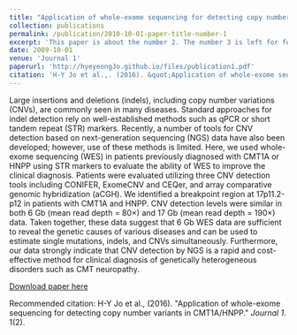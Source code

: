 ```yaml
---
title: "Application of whole-exome sequencing for detecting copy number variants in CMT1A/HNPP"
collection: publications
permalink: /publication/2010-10-01-paper-title-number-1
excerpt: 'This paper is about the number 2. The number 3 is left for future work.'
date: 2009-10-01
venue: 'Journal 1'
paperurl: 'http://hyeyeongJo.github.io/files/publication1.pdf'
citation: 'H-Y Jo et al.,. (2016). &quot;Application of whole-exome sequencing for detecting copy number variants in CMT1A/HNPP.&quot; <i>Journal 1</i>. 1(2).'
---
```

Large insertions and deletions (indels), including copy number variations (CNVs), are commonly seen in many diseases. Standard approaches for indel detection rely on well-established methods such as qPCR or short tandem repeat (STR) markers. Recently, a number of tools for CNV detection based on next-generation sequencing (NGS) data have also been developed; however, use of these methods is limited. Here, we used whole-exome sequencing (WES) in patients previously diagnosed with CMT1A or HNPP using STR markers to evaluate the ability of WES to improve the clinical diagnosis. Patients were evaluated utilizing three CNV detection tools including CONIFER, ExomeCNV and CEQer, and array comparative genomic hybridization (aCGH). We identified a breakpoint region at 17p11.2-p12 in patients with CMT1A and HNPP. CNV detection levels were similar in both 6 Gb (mean read depth = 80×) and 17 Gb (mean read depth = 190×) data. Taken together, these data suggest that 6 Gb WES data are sufficient to reveal the genetic causes of various diseases and can be used to estimate single mutations, indels, and CNVs simultaneously. Furthermore, our data strongly indicate that CNV detection by NGS is a rapid and cost-effective method for clinical diagnosis of genetically heterogeneous disorders such as CMT neuropathy.

[Download paper here](http://hyeyeongJo.github.io/files/publication1.pdf)

Recommended citation: H-Y Jo et al., (2016). "Application of whole-exome sequencing for detecting copy number variants in CMT1A/HNPP." <i>Journal 1</i>. 1(2).